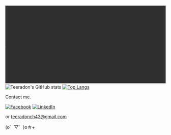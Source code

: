 ![Hello Everyone, My name is Teeradon Chanhom. I'm 21 yo and currently studying Computer Engineering Major.](https://github.com/teeradon43/teeradon43/raw/main/banner.gif)
![Teeradon's GitHub stats](https://github-readme-stats.vercel.app/api?username=teeradon43&count_private=true&show_icons=true&icon_color=F5E050&text_color=FDFDFD&title_color=F7E252&bg_color=10,F23D92,CA3AB0,9138A7,69208E)
[![Top Langs](https://github-readme-stats.vercel.app/api/top-langs/?username=teeradon43&layout=compact&exclude_repo=HTML-CSS,htmlButJs,Confusion,Firebase-And-React,Angular-conFusion)](https://github.com/anuraghazra/github-readme-stats)

Contact me.

[![Facebook][1.1]][1]
[![LinkedIn][2.1]][2]

or teeradonch43@gmail.com

  (o゜▽゜)o☆+
  
<!-- Please don't remove this: Grab your social icons from https://github.com/carlsednaoui/gitsocial -->

[1.1]: http://i.imgur.com/fep1WsG.png (facebook icon without padding)
[2.1]: https://raw.githubusercontent.com/MartinHeinz/MartinHeinz/master/linkedin-3-16.png (LinkedIn icon without padding)


<!-- links to your social media accounts -->
<!-- update these accordingly -->

[1]: http://www.facebook.com/font.kung
[2]: https://www.linkedin.com/in/teeradonch43/
<!-- Please don't remove this: Grab your social icons from https://github.com/carlsednaoui/gitsocial -->
